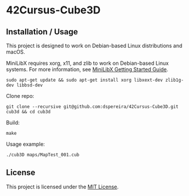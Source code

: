 # 42Cursus-Cube3D

## Installation / Usage
This project is designed to work on Debian-based Linux distributions and macOS.

MiniLibX requires xorg, x11, and zlib to work on Debian-based Linux systems. For more information, see [MiniLibX Getting Started Guide](https://harm-smits.github.io/42docs/libs/minilibx/getting_started.html).
```shell
sudo apt-get update && sudo apt-get install xorg libxext-dev zlib1g-dev libbsd-dev
```

Clone repo:
```shell
git clone --recursive git@github.com:dspereira/42Cursus-Cube3D.git cub3d && cd cub3d
```

Build:
```shell
make
```

Usage example:
```shell
./cub3D maps/MapTest_001.cub
```

## License
This project is licensed under the [MIT License](https://github.com/dspereira/42Cursus-Cube3D/edit/main/LICENSE).
